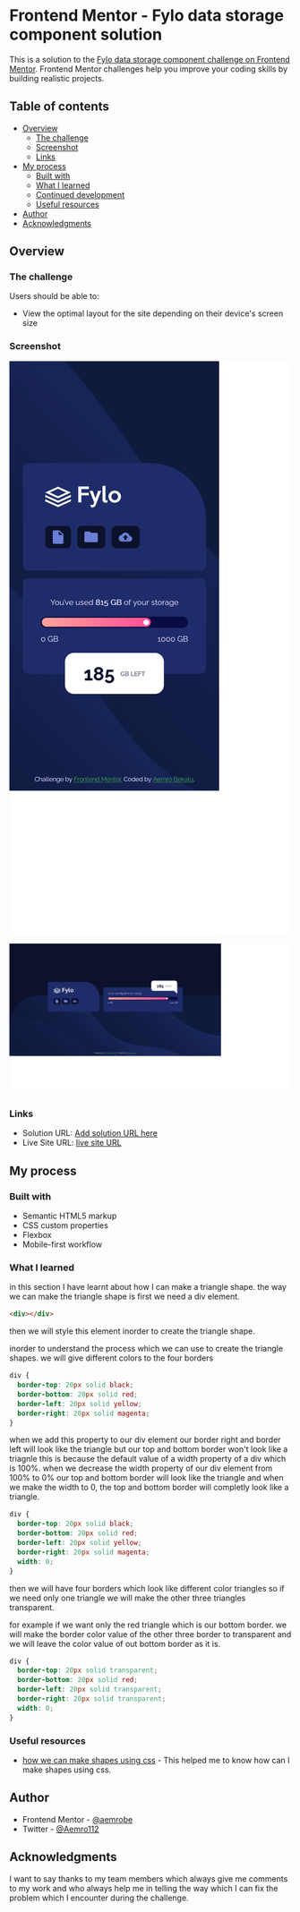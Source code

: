 # Frontend Mentor - Fylo data storage component solution

This is a solution to the [Fylo data storage component challenge on Frontend Mentor](https://www.frontendmentor.io/challenges/fylo-data-storage-component-1dZPRbV5n). Frontend Mentor challenges help you improve your coding skills by building realistic projects.

## Table of contents

- [Overview](#overview)
  - [The challenge](#the-challenge)
  - [Screenshot](#screenshot)
  - [Links](#links)
- [My process](#my-process)
  - [Built with](#built-with)
  - [What I learned](#what-i-learned)
  - [Continued development](#continued-development)
  - [Useful resources](#useful-resources)
- [Author](#author)
- [Acknowledgments](#acknowledgments)

## Overview

### The challenge

Users should be able to:

- View the optimal layout for the site depending on their device's screen size

### Screenshot

![](./my-solution-img/fylo-data-storage-component-mobile-view.png)

![](./my-solution-img/fylo-data-storage-component-desktop-view.png)

### Links

- Solution URL: [Add solution URL here](https://your-solution-url.com)
- Live Site URL: [live site URL](https://aemrobe.github.io/fylo-data-storage-component/)

## My process

### Built with

- Semantic HTML5 markup
- CSS custom properties
- Flexbox
- Mobile-first workflow

### What I learned

in this section I have learnt about how I can make a triangle shape. the way we can make the triangle shape is
first we need a div element.

```html
<div></div>
```

then we will style this element inorder to create the triangle shape.

inorder to understand the process which we can use to create the triangle shapes. we will give different colors to the four borders

```css
div {
  border-top: 20px solid black;
  border-bottom: 20px solid red;
  border-left: 20px solid yellow;
  border-right: 20px solid magenta;
}
```

when we add this property to our div element our border right and border left will look like the triangle but our top and bottom border won't look like a triagnle this is because the default value of a width property of a div which is 100%. when we decrease the width property of our div element from 100% to 0% our top and bottom border will look like the triangle and when we make the width to 0, the top and bottom border will completly look like a triangle.

```css
div {
  border-top: 20px solid black;
  border-bottom: 20px solid red;
  border-left: 20px solid yellow;
  border-right: 20px solid magenta;
  width: 0;
}
```

then we will have four borders which look like different color triangles so if we need only one triangle we will make the other three triangles transparent.

for example if we want only the red triangle which is our bottom border. we will make the border color value of the other three border to transparent and we will leave the color value of out bottom border as it is.

```css
div {
  border-top: 20px solid transparent;
  border-bottom: 20px solid red;
  border-left: 20px solid transparent;
  border-right: 20px solid transparent;
  width: 0;
}
```

### Useful resources

- [how we can make shapes using css](https://youtu.be/IhbSuNXNnnU) - This helped me to know how can I make shapes using css.

## Author

- Frontend Mentor - [@aemrobe](https://www.frontendmentor.io/profile/aemrobe)
- Twitter - [@Aemro112](https://www.twitter.com/Aemro112)

## Acknowledgments

I want to say thanks to my team members which always give me comments to my work and who always help me in telling the way which I can fix the problem which I encounter during the challenge.
